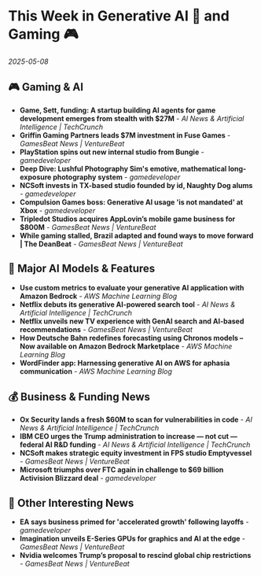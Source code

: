 # This Week in Generative AI 🤖 and Gaming 🎮

*2025-05-08*

## 🎮 Gaming & AI

- **Game, Sett, funding: A startup building AI agents for game development emerges from stealth with $27M** - *AI News & Artificial Intelligence | TechCrunch*
- **Griffin Gaming Partners leads $7M investment in Fuse Games** - *GamesBeat News | VentureBeat*
- **PlayStation spins out new internal studio from Bungie** - *gamedeveloper*
- **Deep Dive: Lushful Photography Sim's emotive, mathematical long-exposure photography system** - *gamedeveloper*
- **NCSoft invests in TX-based studio founded by id, Naughty Dog alums** - *gamedeveloper*
- **Compulsion Games boss: Generative AI usage 'is not mandated' at Xbox** - *gamedeveloper*
- **Tripledot Studios acquires AppLovin’s mobile game business for $800M** - *GamesBeat News | VentureBeat*
- **While gaming stalled, Brazil adapted and found ways to move forward | The DeanBeat** - *GamesBeat News | VentureBeat*

## 🧠 Major AI Models & Features

- **Use custom metrics to evaluate your generative AI application with Amazon Bedrock** - *AWS Machine Learning Blog*
- **Netflix debuts its generative AI-powered search tool** - *AI News & Artificial Intelligence | TechCrunch*
- **Netflix unveils new TV experience with GenAI search and AI-based recommendations** - *GamesBeat News | VentureBeat*
- **How Deutsche Bahn redefines forecasting using Chronos models – Now available on Amazon Bedrock Marketplace** - *AWS Machine Learning Blog*
- **WordFinder app: Harnessing generative AI on AWS for aphasia communication** - *AWS Machine Learning Blog*

## 💰 Business & Funding News

- **Ox Security lands a fresh $60M to scan for vulnerabilities in code** - *AI News & Artificial Intelligence | TechCrunch*
- **IBM CEO urges the Trump administration to increase — not cut — federal AI R&D funding** - *AI News & Artificial Intelligence | TechCrunch*
- **NCSoft makes strategic equity investment in FPS studio Emptyvessel** - *GamesBeat News | VentureBeat*
- **Microsoft triumphs over FTC again in challenge to $69 billion Activision Blizzard deal** - *gamedeveloper*

## 📌 Other Interesting News

- **EA says business primed for 'accelerated growth' following layoffs** - *gamedeveloper*
- **Imagination unveils E-Series GPUs for graphics and AI at the edge** - *GamesBeat News | VentureBeat*
- **Nvidia welcomes Trump’s proposal to rescind global chip restrictions** - *GamesBeat News | VentureBeat*

